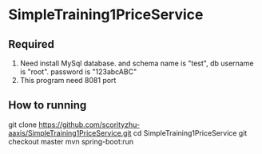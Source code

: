 # SimpleTraining1PriceService

## Required
1) Need install MySql database. and schema name is "test", db username is "root". password is "123abcABC"
2) This program need 8081 port

## How to running
git clone https://github.com/scorityzhu-aaxis/SimpleTraining1PriceService.git
cd SimpleTraining1PriceService
git checkout master
mvn spring-boot:run